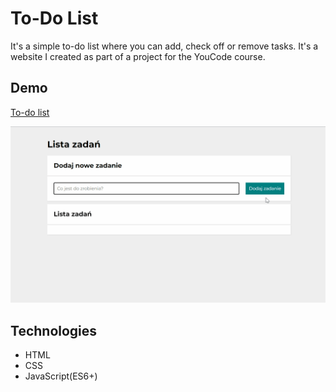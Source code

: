 # To-Do List

It's a simple to-do list where you can add, check off or remove tasks. It's a website I created as part of a project for the YouCode course.

## Demo

[To-do list](https://krystiangreblowski.github.io/to-do-list)

![homepage demo](images/demo.gif)

## Technologies
- HTML
- CSS
- JavaScript(ES6+)
